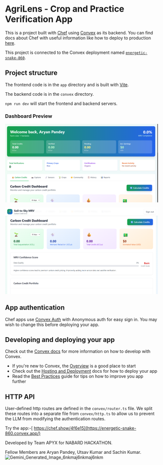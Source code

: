 # AgriLens - Crop and Practice Verification App
  
This is a project built with [Chef](https://chef.convex.dev) using [Convex](https://convex.dev) as its backend.
 You can find docs about Chef with useful information like how to deploy to production [here](https://docs.convex.dev/chef).
  
This project is connected to the Convex deployment named [`energetic-snake-860`](https://dashboard.convex.dev/d/energetic-snake-860).
  
## Project structure
  
The frontend code is in the `app` directory and is built with [Vite](https://vitejs.dev/).
  
The backend code is in the `convex` directory.
  
`npm run dev` will start the frontend and backend servers.

### Dashboard Preview

![Dashboard Part 1](https://raw.githubusercontent.com/aryanpyx/-Soil-to-Sky-MRV/c356dae3f803bf1e45f82dd32d047129256290bd/Dashboard%20part%201.png)

![Dashboard Part 2](https://raw.githubusercontent.com/aryanpyx/-Soil-to-Sky-MRV/c356dae3f803bf1e45f82dd32d047129256290bd/Dashboad%20part%202.png)


## App authentication

Chef apps use [Convex Auth](https://auth.convex.dev/) with Anonymous auth for easy sign in. You may wish to change this before deploying your app.

## Developing and deploying your app

Check out the [Convex docs](https://docs.convex.dev/) for more information on how to develop with Convex.
* If you're new to Convex, the [Overview](https://docs.convex.dev/understanding/) is a good place to start
* Check out the [Hosting and Deployment](https://docs.convex.dev/production/) docs for how to deploy your app
* Read the [Best Practices](https://docs.convex.dev/understanding/best-practices/) guide for tips on how to improve you app further

## HTTP API

User-defined http routes are defined in the `convex/router.ts` file. We split these routes into a separate file from `convex/http.ts` to allow us to prevent the LLM from modifying the authentication routes.

Try the app:-[ https://chef.show/4f6e15](https://energetic-snake-860.convex.app/)

Developed by Team APYX for NABARD HACKATHON.

Fellow Members are Aryan Pandey, Utsav Kumar and Sachin Kumar.
<img width="2048" height="2048" alt="Gemini_Generated_Image_6nkmaj6nkmaj6nkm" src="https://github.com/user-attachments/assets/a46d6799-5891-4126-a553-990f47df733c" />



